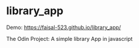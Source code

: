 # library_app
Demo: https://faisal-523.github.io/library_app/

The Odin Project: A simple library App in javascript
